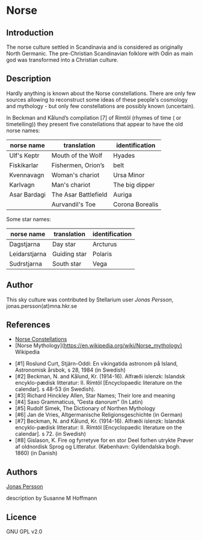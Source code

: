 # Norse

## Introduction

The norse culture settled in Scandinavia and is considered as originally North Germanic. The pre-Christian Scandinavian folklore with Odin as main god was transformed into a Christian culture.

## Description

Hardly anything is known about the Norse constellations. There are only few sources allowing to reconstruct some ideas of these people's cosmology and mythology - but only few constellations are possibly known (uncertain). 

In Beckman and Kålund’s compilation [7] of Rimtöl (rhymes of time ( or timetelling)) they present five constellations that appear to have the old norse names:

| norse name | translation | identification |
| -----------|-------------|----------------|
| Ulf's Keptr | Mouth of the Wolf | Hyades |
| Fiskikarlar | Fishermen, Orion’s | belt |
| Kvennavagn | Woman's chariot | Ursa Minor |
| Karlvagn | Man's chariot | The big dipper |
| Asar Bardagi | The Asar Battlefield |  Auriga |
|   | Aurvandil's Toe | Corona Borealis |

Some star names:

| norse name | translation | identification |
|----------|-----------|---------|
| Dagstjarna | Day star | Arcturus |
| Leidarstjarna  | Guiding star | Polaris  |
| Sudrstjarna  | South star |  Vega  |

## Author

This sky culture was contributed by Stellarium user _Jonas Persson_, jonas.persson(at)mna.hkr.se

## References

* [Norse Constellations](http://digitaliseducation.com/resources-norse.html)
* [Norse Mythology](https://en.wikipedia.org/wiki/Norse_mythology} Wikipedia

 - [#1] Roslund Curt, Stjärn-Oddi: En vikingatida astronom på Island, Astronomisk årsbok, s 28, 1984 (in Swedish)
 - [#2] Beckman, N. and Kålund, Kr. (1914-16). Alfræði íslenzk: Islandsk encyklo-pædisk litteratur: II. Rímtöl [Encyclopaedic literature on the calendar]. s 48-53 (in Swedish).
 - [#3] Richard Hinckley Allen, Star Names; Their lore and meaning
 - [#4] Saxo Grammaticus, ”Gesta danorum" (In Latin)
 - [#5] Rudolf Simek, The Dictionary of Northen Mythology
 - [#6] Jan de Vries, Altgermanische Religionsgeschichte (in German)
 - [#7] Beckman, N. and Kålund, Kr. (1914-16). Alfræði íslenzk: Islandsk encyklo-pædisk litteratur: II. Rímtöl [Encyclopaedic literature on the calendar]. s 72. (in Swedish)
 - [#8] Gislason, K. Fire og fyrretyve for en stor Deel forhen utrykte Prøver af oldnordisk Sprog og Litteratur. (København: Gyldendalska bogh. 1860) (in Danish)

## Authors

[Jonas Persson](mailto:jonas.persson@mna.hkr.se)

description by Susanne M Hoffmann

## Licence

GNU GPL v2.0
